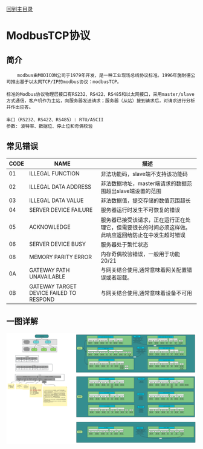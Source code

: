 [回到主目录](/README.md)
# ModbusTCP协议
## 简介
```shell
    modbus由MODICON公司于1979年开发，是一种工业现场总线协议标准。1996年施耐德公司推出基于以太网TCP/IP的modbus协议：modbusTCP。

标准的Modbus协议物理层接口有RS232、RS422、RS485和以太网接口，采用master/slave方式通信，客户机作为主站，向服务器发送请求；服务器（从站）接到请求后，对请求进行分析并作出应答。

串口（RS232、RS422、RS485）: RTU/ASCII 
参数: 波特率、数据位、停止位和奇偶校验
```

## 常见错误

|CODE	|NAME	|描述|
|----|----|----|
|01	 |ILLEGAL FUNCTION  	|非法功能码，slave端不支持该功能码
|02	 |ILLEGAL DATA ADDRESS  	|非法数据地址，master端请求的数据范围超出slave端设置的范围
|03	 |ILLEGAL DATA VALUE  	|非法数据值，提交存储的数值范围超长
|04	 |SERVER DEVICE FAILURE  	|服务器运行时发生不可恢复的错误
|05	 |ACKNOWLEDGE  	|服务器已接受该请求，正在运行正在处理它，但需要很长的时间必须这样做。此响应返回给防止在中发生超时错误
|06	 |SERVER DEVICE BUSY  	|服务器处于繁忙状态
|08	 |MEMORY PARITY ERROR  |内存奇偶校验错误，一般用于功能20/21
|0A	 |GATEWAY PATH UNAVAILABLE  	|与网关结合使用,通常意味着网关配置错误或者超载。
|0B	 |GATEWAY TARGET DEVICE FAILED TO RESPOND  	|与网关结合使用,通常意味着设备不可用

## 一图详解  
![](modbus协议.png)
